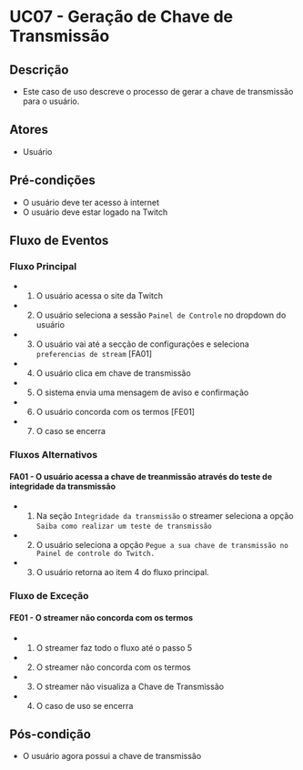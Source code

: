 # UC07 - Geração de Chave de Transmissão

## Descrição
* Este caso de uso descreve o processo de gerar a chave de transmissão para o usuário.

## Atores
* Usuário

## Pré-condições
* O usuário deve ter acesso à internet
* O usuário deve estar logado na Twitch

## Fluxo de Eventos
### Fluxo Principal
* 1. O usuário acessa o site da Twitch 
* 2. O usuário seleciona a sessão ```Painel de Controle``` no dropdown do usuário
* 3. O usuário vai até a secção de configurações e seleciona ```preferencias de stream``` [FA01]
* 4. O usuário clica em chave de transmissão
* 5. O sistema envia uma mensagem de aviso e confirmação
* 6. O usuário concorda com os termos [FE01]
* 7. O caso se encerra



### Fluxos Alternativos
#### FA01 - O usuário acessa a chave de treanmissão através do teste de integridade da transmissão
* 1. Na seção ```Integridade da transmissão``` o streamer seleciona a opção ```Saiba como realizar um teste de transmissão```
* 2. O usuário seleciona a opção ```Pegue a sua chave de transmissão no Painel de controle do Twitch.```
* 3. O usuário retorna ao item 4 do fluxo principal.

### Fluxo de Exceção
#### FE01 - O streamer não concorda com os termos
* 1. O streamer faz todo o fluxo até o passo 5
* 2. O streamer não concorda com os termos
* 3. O streamer não visualiza a Chave de Transmissão
* 4. O caso de uso se encerra

## Pós-condição
* O usuário agora possui a chave de transmissão